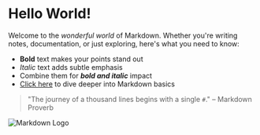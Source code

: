 # Hello World!

Welcome to the *wonderful world* of Markdown. Whether you're writing notes, documentation, or just exploring, here's what you need to know:

- **Bold** text makes your points stand out  
- *Italic* text adds subtle emphasis  
- Combine them for **_bold and italic_** impact  
- [Click here](https://www.markdownguide.org) to dive deeper into Markdown basics

> "The journey of a thousand lines begins with a single `#`." – Markdown Proverb

![Markdown Logo](https://markdown-here.com/img/icon256.png)
